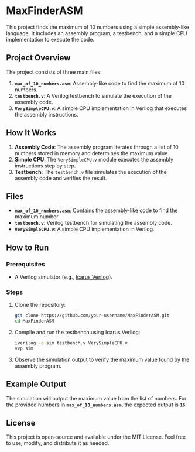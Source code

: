 # MaxFinderASM

This project finds the maximum of 10 numbers using a simple assembly-like language. It includes an assembly program, a testbench, and a simple CPU implementation to execute the code.

## Project Overview

The project consists of three main files:
1. **`max_of_10_numbers.asm`**: Assembly-like code to find the maximum of 10 numbers.
2. **`testbench.v`**: A Verilog testbench to simulate the execution of the assembly code.
3. **`VerySimpleCPU.v`**: A simple CPU implementation in Verilog that executes the assembly instructions.

## How It Works

1. **Assembly Code**: The assembly program iterates through a list of 10 numbers stored in memory and determines the maximum value.
2. **Simple CPU**: The `VerySimpleCPU.v` module executes the assembly instructions step by step.
3. **Testbench**: The `testbench.v` file simulates the execution of the assembly code and verifies the result.

## Files

- **`max_of_10_numbers.asm`**: Contains the assembly-like code to find the maximum number.
- **`testbench.v`**: Verilog testbench for simulating the assembly code.
- **`VerySimpleCPU.v`**: A simple CPU implementation in Verilog.

## How to Run

### Prerequisites
- A Verilog simulator (e.g., [Icarus Verilog](http://iverilog.icarus.com/)).

### Steps
1. Clone the repository:
   ```bash
   git clone https://github.com/your-username/MaxFinderASM.git
   cd MaxFinderASM
   ```
2. Compile and run the testbench using Icarus Verilog:
   ```bash
   iverilog -o sim testbench.v VerySimpleCPU.v
   vvp sim
   ```
3. Observe the simulation output to verify the maximum value found by the assembly program.

## Example Output
The simulation will output the maximum value from the list of numbers. For the provided numbers in **`max_of_10_numbers.asm`**, the expected output is **`16`**.

## License
This project is open-source and available under the MIT License. Feel free to use, modify, and distribute it as needed.





